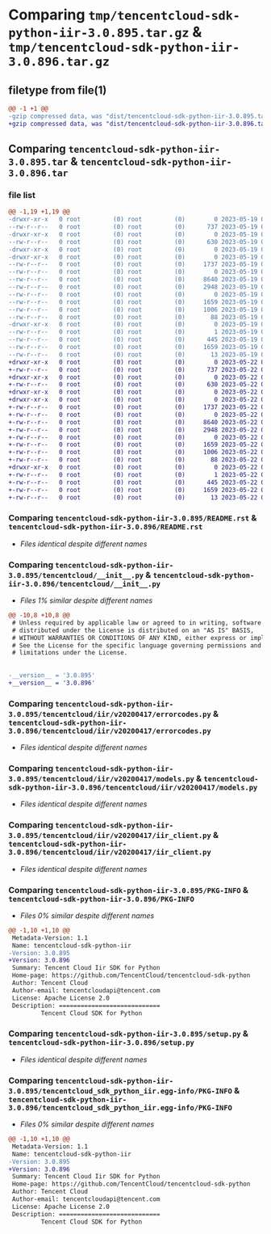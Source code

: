 # Comparing `tmp/tencentcloud-sdk-python-iir-3.0.895.tar.gz` & `tmp/tencentcloud-sdk-python-iir-3.0.896.tar.gz`

## filetype from file(1)

```diff
@@ -1 +1 @@
-gzip compressed data, was "dist/tencentcloud-sdk-python-iir-3.0.895.tar", last modified: Fri May 19 02:53:00 2023, max compression
+gzip compressed data, was "dist/tencentcloud-sdk-python-iir-3.0.896.tar", last modified: Mon May 22 00:25:11 2023, max compression
```

## Comparing `tencentcloud-sdk-python-iir-3.0.895.tar` & `tencentcloud-sdk-python-iir-3.0.896.tar`

### file list

```diff
@@ -1,19 +1,19 @@
-drwxr-xr-x   0 root         (0) root         (0)        0 2023-05-19 02:53:00.000000 tencentcloud-sdk-python-iir-3.0.895/
--rw-r--r--   0 root         (0) root         (0)      737 2023-05-19 02:53:00.000000 tencentcloud-sdk-python-iir-3.0.895/README.rst
-drwxr-xr-x   0 root         (0) root         (0)        0 2023-05-19 02:53:00.000000 tencentcloud-sdk-python-iir-3.0.895/tencentcloud/
--rw-r--r--   0 root         (0) root         (0)      630 2023-05-19 02:53:00.000000 tencentcloud-sdk-python-iir-3.0.895/tencentcloud/__init__.py
-drwxr-xr-x   0 root         (0) root         (0)        0 2023-05-19 02:53:00.000000 tencentcloud-sdk-python-iir-3.0.895/tencentcloud/iir/
-drwxr-xr-x   0 root         (0) root         (0)        0 2023-05-19 02:53:00.000000 tencentcloud-sdk-python-iir-3.0.895/tencentcloud/iir/v20200417/
--rw-r--r--   0 root         (0) root         (0)     1737 2023-05-19 02:53:00.000000 tencentcloud-sdk-python-iir-3.0.895/tencentcloud/iir/v20200417/errorcodes.py
--rw-r--r--   0 root         (0) root         (0)        0 2023-05-19 02:53:00.000000 tencentcloud-sdk-python-iir-3.0.895/tencentcloud/iir/v20200417/__init__.py
--rw-r--r--   0 root         (0) root         (0)     8640 2023-05-19 02:53:00.000000 tencentcloud-sdk-python-iir-3.0.895/tencentcloud/iir/v20200417/models.py
--rw-r--r--   0 root         (0) root         (0)     2948 2023-05-19 02:53:00.000000 tencentcloud-sdk-python-iir-3.0.895/tencentcloud/iir/v20200417/iir_client.py
--rw-r--r--   0 root         (0) root         (0)        0 2023-05-19 02:53:00.000000 tencentcloud-sdk-python-iir-3.0.895/tencentcloud/iir/__init__.py
--rw-r--r--   0 root         (0) root         (0)     1659 2023-05-19 02:53:00.000000 tencentcloud-sdk-python-iir-3.0.895/PKG-INFO
--rw-r--r--   0 root         (0) root         (0)     1006 2023-05-19 02:53:00.000000 tencentcloud-sdk-python-iir-3.0.895/setup.py
--rw-r--r--   0 root         (0) root         (0)       88 2023-05-19 02:53:00.000000 tencentcloud-sdk-python-iir-3.0.895/setup.cfg
-drwxr-xr-x   0 root         (0) root         (0)        0 2023-05-19 02:53:00.000000 tencentcloud-sdk-python-iir-3.0.895/tencentcloud_sdk_python_iir.egg-info/
--rw-r--r--   0 root         (0) root         (0)        1 2023-05-19 02:53:00.000000 tencentcloud-sdk-python-iir-3.0.895/tencentcloud_sdk_python_iir.egg-info/dependency_links.txt
--rw-r--r--   0 root         (0) root         (0)      445 2023-05-19 02:53:00.000000 tencentcloud-sdk-python-iir-3.0.895/tencentcloud_sdk_python_iir.egg-info/SOURCES.txt
--rw-r--r--   0 root         (0) root         (0)     1659 2023-05-19 02:53:00.000000 tencentcloud-sdk-python-iir-3.0.895/tencentcloud_sdk_python_iir.egg-info/PKG-INFO
--rw-r--r--   0 root         (0) root         (0)       13 2023-05-19 02:53:00.000000 tencentcloud-sdk-python-iir-3.0.895/tencentcloud_sdk_python_iir.egg-info/top_level.txt
+drwxr-xr-x   0 root         (0) root         (0)        0 2023-05-22 00:25:11.000000 tencentcloud-sdk-python-iir-3.0.896/
+-rw-r--r--   0 root         (0) root         (0)      737 2023-05-22 00:25:11.000000 tencentcloud-sdk-python-iir-3.0.896/README.rst
+drwxr-xr-x   0 root         (0) root         (0)        0 2023-05-22 00:25:11.000000 tencentcloud-sdk-python-iir-3.0.896/tencentcloud/
+-rw-r--r--   0 root         (0) root         (0)      630 2023-05-22 00:25:11.000000 tencentcloud-sdk-python-iir-3.0.896/tencentcloud/__init__.py
+drwxr-xr-x   0 root         (0) root         (0)        0 2023-05-22 00:25:11.000000 tencentcloud-sdk-python-iir-3.0.896/tencentcloud/iir/
+drwxr-xr-x   0 root         (0) root         (0)        0 2023-05-22 00:25:11.000000 tencentcloud-sdk-python-iir-3.0.896/tencentcloud/iir/v20200417/
+-rw-r--r--   0 root         (0) root         (0)     1737 2023-05-22 00:25:11.000000 tencentcloud-sdk-python-iir-3.0.896/tencentcloud/iir/v20200417/errorcodes.py
+-rw-r--r--   0 root         (0) root         (0)        0 2023-05-22 00:25:11.000000 tencentcloud-sdk-python-iir-3.0.896/tencentcloud/iir/v20200417/__init__.py
+-rw-r--r--   0 root         (0) root         (0)     8640 2023-05-22 00:25:11.000000 tencentcloud-sdk-python-iir-3.0.896/tencentcloud/iir/v20200417/models.py
+-rw-r--r--   0 root         (0) root         (0)     2948 2023-05-22 00:25:11.000000 tencentcloud-sdk-python-iir-3.0.896/tencentcloud/iir/v20200417/iir_client.py
+-rw-r--r--   0 root         (0) root         (0)        0 2023-05-22 00:25:11.000000 tencentcloud-sdk-python-iir-3.0.896/tencentcloud/iir/__init__.py
+-rw-r--r--   0 root         (0) root         (0)     1659 2023-05-22 00:25:11.000000 tencentcloud-sdk-python-iir-3.0.896/PKG-INFO
+-rw-r--r--   0 root         (0) root         (0)     1006 2023-05-22 00:25:11.000000 tencentcloud-sdk-python-iir-3.0.896/setup.py
+-rw-r--r--   0 root         (0) root         (0)       88 2023-05-22 00:25:11.000000 tencentcloud-sdk-python-iir-3.0.896/setup.cfg
+drwxr-xr-x   0 root         (0) root         (0)        0 2023-05-22 00:25:11.000000 tencentcloud-sdk-python-iir-3.0.896/tencentcloud_sdk_python_iir.egg-info/
+-rw-r--r--   0 root         (0) root         (0)        1 2023-05-22 00:25:11.000000 tencentcloud-sdk-python-iir-3.0.896/tencentcloud_sdk_python_iir.egg-info/dependency_links.txt
+-rw-r--r--   0 root         (0) root         (0)      445 2023-05-22 00:25:11.000000 tencentcloud-sdk-python-iir-3.0.896/tencentcloud_sdk_python_iir.egg-info/SOURCES.txt
+-rw-r--r--   0 root         (0) root         (0)     1659 2023-05-22 00:25:11.000000 tencentcloud-sdk-python-iir-3.0.896/tencentcloud_sdk_python_iir.egg-info/PKG-INFO
+-rw-r--r--   0 root         (0) root         (0)       13 2023-05-22 00:25:11.000000 tencentcloud-sdk-python-iir-3.0.896/tencentcloud_sdk_python_iir.egg-info/top_level.txt
```

### Comparing `tencentcloud-sdk-python-iir-3.0.895/README.rst` & `tencentcloud-sdk-python-iir-3.0.896/README.rst`

 * *Files identical despite different names*

### Comparing `tencentcloud-sdk-python-iir-3.0.895/tencentcloud/__init__.py` & `tencentcloud-sdk-python-iir-3.0.896/tencentcloud/__init__.py`

 * *Files 1% similar despite different names*

```diff
@@ -10,8 +10,8 @@
 # Unless required by applicable law or agreed to in writing, software
 # distributed under the License is distributed on an "AS IS" BASIS,
 # WITHOUT WARRANTIES OR CONDITIONS OF ANY KIND, either express or implied.
 # See the License for the specific language governing permissions and
 # limitations under the License.
 
 
-__version__ = '3.0.895'
+__version__ = '3.0.896'
```

### Comparing `tencentcloud-sdk-python-iir-3.0.895/tencentcloud/iir/v20200417/errorcodes.py` & `tencentcloud-sdk-python-iir-3.0.896/tencentcloud/iir/v20200417/errorcodes.py`

 * *Files identical despite different names*

### Comparing `tencentcloud-sdk-python-iir-3.0.895/tencentcloud/iir/v20200417/models.py` & `tencentcloud-sdk-python-iir-3.0.896/tencentcloud/iir/v20200417/models.py`

 * *Files identical despite different names*

### Comparing `tencentcloud-sdk-python-iir-3.0.895/tencentcloud/iir/v20200417/iir_client.py` & `tencentcloud-sdk-python-iir-3.0.896/tencentcloud/iir/v20200417/iir_client.py`

 * *Files identical despite different names*

### Comparing `tencentcloud-sdk-python-iir-3.0.895/PKG-INFO` & `tencentcloud-sdk-python-iir-3.0.896/PKG-INFO`

 * *Files 0% similar despite different names*

```diff
@@ -1,10 +1,10 @@
 Metadata-Version: 1.1
 Name: tencentcloud-sdk-python-iir
-Version: 3.0.895
+Version: 3.0.896
 Summary: Tencent Cloud Iir SDK for Python
 Home-page: https://github.com/TencentCloud/tencentcloud-sdk-python
 Author: Tencent Cloud
 Author-email: tencentcloudapi@tencent.com
 License: Apache License 2.0
 Description: ============================
         Tencent Cloud SDK for Python
```

### Comparing `tencentcloud-sdk-python-iir-3.0.895/setup.py` & `tencentcloud-sdk-python-iir-3.0.896/setup.py`

 * *Files identical despite different names*

### Comparing `tencentcloud-sdk-python-iir-3.0.895/tencentcloud_sdk_python_iir.egg-info/PKG-INFO` & `tencentcloud-sdk-python-iir-3.0.896/tencentcloud_sdk_python_iir.egg-info/PKG-INFO`

 * *Files 0% similar despite different names*

```diff
@@ -1,10 +1,10 @@
 Metadata-Version: 1.1
 Name: tencentcloud-sdk-python-iir
-Version: 3.0.895
+Version: 3.0.896
 Summary: Tencent Cloud Iir SDK for Python
 Home-page: https://github.com/TencentCloud/tencentcloud-sdk-python
 Author: Tencent Cloud
 Author-email: tencentcloudapi@tencent.com
 License: Apache License 2.0
 Description: ============================
         Tencent Cloud SDK for Python
```

